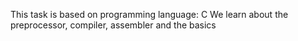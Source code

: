 This task is based on programming language: C
We learn about the preprocessor, compiler, assembler and the basics
